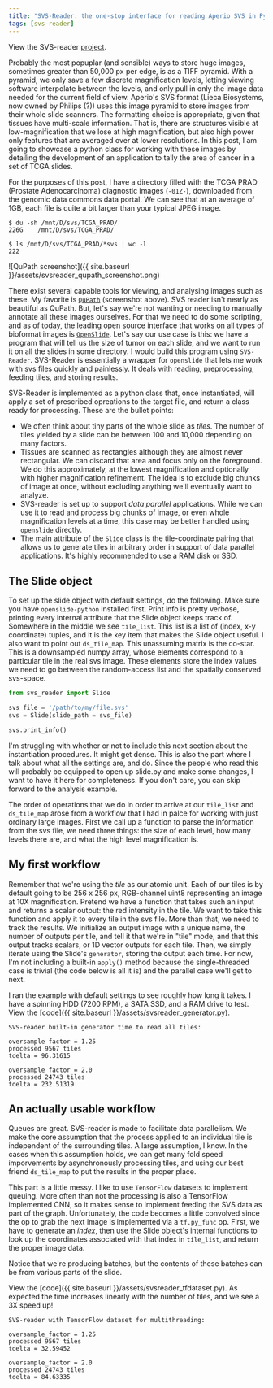 ```yaml
---
title: "SVS-Reader: the one-stop interface for reading Aperio SVS in Python"
tags: [svs-reader]
---
```


View the SVS-reader [project](https://github.com/BioImageInformatics/svs_reader).

Probably the most popuplar (and sensible) ways to store huge images, sometimes greater than 50,000 px per edge, is as a TIFF pyramid. With a pyramid, we only save a few discrete magnification levels, letting viewing software interpolate between the levels, and only pull in only the image data needed for the current field of view. Aperio's SVS format (Lieca Biosystems, now owned by Philips (?)) uses this image pyramid to store images from their whole slide scanners. The formatting choice is appropriate, given that tissues have multi-scale information. That is, there are structures visible at low-magnification that we lose at high magnification, but also high power only features that are averaged over at lower resolutions. In this post, I am going to showcase a python class for working with these images by detailing the development of an application to tally the area of cancer in a set of TCGA slides.

For the purposes of this post, I have a directory filled with the TCGA PRAD (Prostate Adenocarcinoma) diagnostic images (`-01Z-`), downloaded from the genomic data commons data portal. We can see that at an average of 1GB, each file is quite a bit larger than your typical JPEG image. 

    $ du -sh /mnt/D/svs/TCGA_PRAD/
    226G	/mnt/D/svs/TCGA_PRAD/

    $ ls /mnt/D/svs/TCGA_PRAD/*svs | wc -l
    222

![QuPath screenshot]({{ site.baseurl }}/assets/svsreader_qupath_screenshot.png)

There exist several capable tools for viewing, and analysing images such as these. My favorite is [`QuPath`](https://qupath.github.io) (screenshot above). SVS reader isn't nearly as beautiful as QuPath. But, let's say we're not wanting or needing to manually annotate all these images ourselves. For that we need to do some scripting, and as of today, the leading open source interface that works on all types of bioformat images is [`OpenSlide`](https:openslide.org). Let's say our use case is this: we have a program that will tell us the size of tumor on each slide, and we want to run it on all the slides in some directory. I would build this program using `SVS-Reader`. SVS-Reader is essentially a wrapper for `openslide` that lets me work with svs files quickly and painlessly. It deals with reading, preprocessing, feeding tiles, and storing results. 

SVS-Reader is implemented as a python class that, once instantiated, will apply a set of prescribed opreations to the target file, and return a class ready for processing. These are the bullet points:
* We often think about tiny parts of the whole slide as *tiles*. The number of tiles yielded by a slide can be between 100 and 10,000 depending on many factors.
* Tissues are scanned as rectangles although they are almost never rectangular. We can discard that area and focus only on the foreground. We do this approximately, at the lowest magnification and optionally with higher magnification refinement. The idea is to exclude big chunks of image at once, without excluding anything we'll eventually want to analyze.
* SVS-reader is set up to support *data parallel* applications. While we can use it to read and process big chunks of image, or even whole magnification levels at a time, this case may be better handled using `openslide` directly.
* The main attribute of the `Slide` class is the tile-coordinate pairing that allows us to generate tiles in arbitrary order in support of data parallel applications. It's highly recommended to use a RAM disk or SSD.


## The Slide object

To set up the slide object with default settings, do the following. Make sure you have `openslide-python` installed first. Print info is pretty verbose, printing every internal attribute that the Slide object keeps track of. Somewhere in the middle we see `tile_list`. This list is a list of (index, x-y coordinate) tuples, and it is the key item that makes the Slide object useful. I also want to point out `ds_tile_map`. This unassuming matrix is the co-star. This is a downsampled numpy array, whose elements correspond to a particular tile in the real svs image. These elements store the index values we need to go between the random-access list and the spatially conserved svs-space.

```python
from svs_reader import Slide

svs_file = '/path/to/my/file.svs'
svs = Slide(slide_path = svs_file)

svs.print_info()
```

I'm struggling with whether or not to include this next section about the instantiation procedures. It might get dense. This is also the part where I talk about what all the settings are, and do. Since the people who read this will probably be equipped to open up slide.py and make some changes, I want to have it here for completeness. If you don't care, you can skip forward to the analysis example. 

The order of operations that we do in order to arrive at our `tile_list` and `ds_tile_map` arose from a workflow that I had in palce for working with just ordinary large images. First we call up a function to parse the information from the svs file, we need three things: the size of each level, how many levels there are, and what the high level magnification is.


## My first workflow

Remember that we're using the *tile* as our atomic unit. Each of our tiles is by default going to be 256 x 256 px, RGB-channel uint8 representing an image at 10X magnification. Pretend we have a function that takes such an input and returns a scalar output: the red intensity in the tile. We want to take this function and apply it to every tile in the svs file. More than that, we need to track the results. We initialize an output image with a unique name, the number of outputs per tile, and tell it that we're in "tile" mode, and that this output tracks scalars, or 1D vector outputs for each tile. Then, we simply iterate using the Slide's `generator`, storing the output each time. For now, I'm not including a built-in `apply()` method because the single-threaded case is trivial (the code below is all it is) and the parallel case we'll get to next.

I ran the example with default settings to see roughly how long it takes. I have a spinning HDD (7200 RPM), a SATA SSD, and a RAM drive to test. View the [code]({{ site.baseurl }}/assets/svsreader_generator.py).
```
SVS-reader built-in generator time to read all tiles:

oversample factor = 1.25
processed 9567 tiles
tdelta = 96.31615

oversample factor = 2.0
processed 24743 tiles
tdelta = 232.51319
```

## An actually usable workflow

Queues are great. SVS-reader is made to facilitate data parallelism. We make the core assumption that the process applied to an individual tile is independent of the surrounding tiles. A large assumption, I know. In the cases when this assumption holds, we can get many fold speed imporvements by asynchronously processing tiles, and using our best friend `ds_tile_map` to put the results in the proper place.

This part is a little messy. I like to use `TensorFlow` datasets to implement queuing. More often than not the processing is also a TensorFlow implemented CNN, so it makes sense to implement feeding the SVS data as part of the graph. Unfortunately, the code becomes a little convolved since the op to grab the next image is implemented via a `tf.py_func` op. First, we have to generate an *index*, then use the Slide object's internal functions to look up the coordinates associated with that index in `tile_list`, and return the proper image data.

Notice that we're producing batches, but the contents of these batches can be from various parts of the slide.

View the [code]({{ site.baseurl }}/assets/svsreader_tfdataset.py). As expected the time increases linearly with the number of tiles, and we see a 3X speed up!
```
SVS-reader with TensorFlow dataset for multithreading:

oversample_factor = 1.25
processed 9567 tiles
tdelta = 32.59452

oversample_factor = 2.0
processed 24743 tiles
tdelta = 84.63335
```